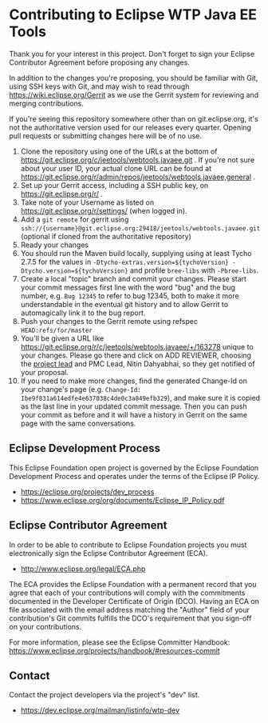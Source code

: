 # Contributing to Eclipse WTP Java EE Tools

Thank you for your interest in this project.  Don't forget to sign your Eclipse Contributor Agreement before proposing any changes.


In addition to the changes you're proposing, you should be familiar with Git, using SSH keys with Git, and may wish to read through https://wiki.eclipse.org/Gerrit as we use the Gerrit system for reviewing and merging contributions.

If you're seeing this repository somewhere other than on git.eclipse.org, it's not the authoritative version used for our releases every quarter. Opening pull requests or submitting changes here will be of no use.

1. Clone the repository using one of the URLs at the bottom of https://git.eclipse.org/c/jeetools/webtools.javaee.git . If you're not sure about your user ID, your actual clone URL can be found at https://git.eclipse.org/r/admin/repos/jeetools/webtools.javaee,general .
1. Set up your Gerrit access, including a SSH public key, on https://git.eclipse.org/r/ .
1. Take note of your Username as listed on https://git.eclipse.org/r/settings/ (when logged in).
1. Add a `git remote` for gerrit using `ssh://{username}@git.eclipse.org:29418/jeetools/webtools.javaee.git` (optional if cloned from the authoritative repository)
1. Ready your changes
1. You should run the Maven build locally, supplying using at least Tycho 2.7.5 for the values in `-Dtycho-extras.version=${tychoVersion} -Dtycho.version=${tychoVersion}` and profile `bree-libs` with `-Pbree-libs`.
1. Create a local "topic" branch and commit your changes.  Please start your commit messages first line with the word "bug" and the bug number, e.g. `Bug 12345` to refer to bug 12345, both to make it more understandable in the eventual git history and to allow Gerrit to automagically link it to the bug report.
1. Push your changes to the Gerrit remote using refspec `HEAD:refs/for/master`
1. You'll be given a URL like https://git.eclipse.org/r/c/jeetools/webtools.javaee/+/163278 unique to your changes. Please go there and click on ADD REVIEWER, choosing the [project lead](https://projects.eclipse.org/projects/webtools.jeetools/who) and PMC Lead, Nitin Dahyabhai, so they get notified of your proposal.
1. If you need to make more changes, find the generated Change-Id on your change's page (e.g. `Change-Id: Ibe9f831a614edfe4e637038c4de0c3a849efb329`), and make sure it is copied as the last line in your updated commit message. Then you can push your commit as before and it will have a history in Gerrit on the same page with the same conversations.


## Eclipse Development Process

This Eclipse Foundation open project is governed by the Eclipse Foundation
Development Process and operates under the terms of the Eclipse IP Policy.

* https://eclipse.org/projects/dev_process
* https://www.eclipse.org/org/documents/Eclipse_IP_Policy.pdf

## Eclipse Contributor Agreement

In order to be able to contribute to Eclipse Foundation projects you must
electronically sign the Eclipse Contributor Agreement (ECA).

* http://www.eclipse.org/legal/ECA.php

The ECA provides the Eclipse Foundation with a permanent record that you agree
that each of your contributions will comply with the commitments documented in
the Developer Certificate of Origin (DCO). Having an ECA on file associated with
the email address matching the "Author" field of your contribution's Git commits
fulfills the DCO's requirement that you sign-off on your contributions.

For more information, please see the Eclipse Committer Handbook:
https://www.eclipse.org/projects/handbook/#resources-commit

## Contact

Contact the project developers via the project's "dev" list.

* https://dev.eclipse.org/mailman/listinfo/wtp-dev
